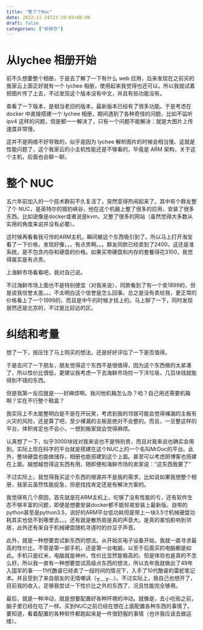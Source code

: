 ```yaml
---
title: "整了个Nuc"
date: 2022-11-24T23:19:03+08:00
draft: false
categories: ["碎碎念"]
---
```


# 从lychee 相册开始
前不久想要整个相册，于是去了解了一下有什么 web 应用，后来发现在之前买的我家云上面正好就有一个 lychee 相册，使用起来我觉得也还可以。所以我就试着把图片传了上去，不过发现这个版本没有中文，并且有些功能没有。

查看了一下版本，是相当老旧的版本，最新版本已经有了很多功能。于是考虑在 docker 中直接搭建一个 lychee 相册，期间遇到了各种奇怪的问题，比如不监听 ipv4 这样的问题，但是都一一解决了，只有一个问题不能解决：就是大图片上传速度非常慢。

这并不是网络不好导致的，似乎是因为 lychee 解析图片的时候会相当慢。这就是性能问题了，这个我家云的小主机性能还是不够看的，毕竟是 ARM 架构，关于这个主机，后面也会聊一聊。

# 整个 NUC
五六年前加入的一个技术群前不久复活了，突然变得热闹起来了。其中有个群友整了个 NUC，是英特尔的猎豹峡谷，他在这个机器上整了很多的应用，安装了很多东西。比如说像是docker或者说是kvm，又整了很多的网站（虽然觉得大多数从实用的角度来说并没有必要）。

这时候再看看我可怜的ARM主机，瞬间被这个东西吸引到了。所以马上打开淘宝看了一下价格，发现好像，，，有点贵啊。。。群友同款已经卖到了2400，这还是准系统，是不包含内存和硬盘的价格。如果买带硬盘和内存的套餐得花3100，我觉得属实是有点贵。

上海鲜市场看看吧，我对自己说。

不过海鲜市场上面也不是特别便宜（对我来说），同款看到了有一个卖1899的，但是说我信誉太差。。。不太明白这个信誉是怎么回事。总之是没有卖给我，更正常的价格看上了一个1999的，而且是中午的时候才挂上的。马上聊了一下，同时发现居然还是北京的，不过是比较远的区。

# 纠结和考量
想了一下，按压住了马上购买的想法，还是好好评估了一下是否值得。

于是去问了一下朋友，朋友觉得这个东西不是很值得，因为这个东西做的太紧凑了，所以性价比很低，更建议我考虑一下去海鲜市场捡一下洋垃圾，几百块钱就能得到不错的东西。

但是我第一反应就是----好麻烦啊。我问他机箱怎么办？哈？自己用还需要机箱啊？实在不行整个鞋盒？

我实际上不太能整明白是不是在开玩笑，考虑到我的邻居可能会觉得裸漏的主板有火灾的风险，还是算了吧，至少裸漏的主板是绝对不会整的。而且，一旦整这样的平台，体积肯定也不会小，一想到搬家就会觉得麻烦。

认真想了一下，似乎3000块钱对我来说也不是特别贵，而且对我来说也确实会用到。实际上现在码字的平台就是搭建在这个NUC上的一个名叫MrDoc的平台。此外，整块硬盘也能做储存，相册也能搭建到这个上面。甚至可以考虑把博客也搭建在上面。越想越觉得这东西有用，随即便和海鲜市场的卖家说：“这东西我要了”

不过实际上，我觉得我买这个东西的根源并不是我的需求，比如说如果我想整个相册，我家云虽然性能捉急，但是找找肯定还是有解决方案的。

我觉得有几个原因，首先就是在ARM主机上，吃够了没有性能的亏，还有软件生态不够丰富的问题，即便是想要安装docker都不能轻易安装上最新版。自带的python甚至是python3.5，说好的ARM平台低功耗但是带上一块3.5寸机械硬盘功耗其实也低不到哪里去。。。还有就是散热扇是真的声音大。是真的害怕影响到邻居，此外还有来自于机械硬盘随机寻道时的炒豆子声音。

此外，就是一种想要尝试新东西的想法。从开始买电子设备开始，我就一直寻求最高的性价比，不管是第一部手机，还是第一台电脑，以至于后面买的电脑都是如此。手机只是红米，电脑就是神州，性价比显然是极高的，但是体验也是真的不怎么好。所以我一直有一种想要尝试高级点东西的想法，所以去年我就做出了49年入国军的事----11代酷睿已经卖了一段时间的情况下，入手了10代酷睿的雷蛇笔记本。并且受到了来自朋友的无情嘲讽（╥﹏╥...）。不过实际上，我自己也想开了，目前我的收入，足够我尝试一下性价比之外的东西了，况且性能完全够用。

最后，就是一种冲动，就是想要配置好各种环境的冲动。就像是，去小吃街之前，脑子里已经在吃了一样。买到NUC之前已经在想在上面配置各种东西的事情了。要知道，看着配置的各种软件都跑起来是一件很舒服的事情（也许我应该去做运维）。
